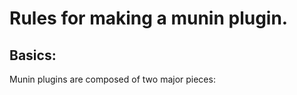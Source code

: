 Rules for making a munin plugin.
================================

## Basics:
Munin plugins are composed of two major pieces:
